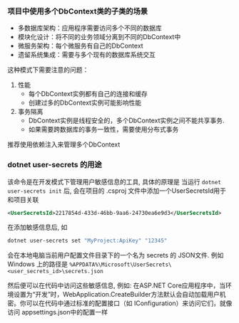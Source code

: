 ###  项目中使用多个DbContext类的子类的场景
- 多数据库架构：应用程序需要访问多个不同的数据库
- 模块化设计：将不同的业务领域分离到不同的DbContext中
- 微服务架构：每个微服务有自己的DbContext
- 遗留系统集成：需要与多个现有的数据库系统交互

这种模式下需要注意的问题：
1. 性能
    - 每个DbContext实例都有自己的连接和缓存
    - 创建过多的DbContext实例可能影响性能
2. 事务隔离
    - DbContext实例是线程安全的，多个DbContext实例之间不能共享事务.
    - 如果需要跨数据库的事务一致性，需要使用分布式事务

推荐使用依赖注入来管理多个DbContext


### dotnet user-secrets 的用途
该命令是在开发模式下管理用户敏感信息的工具, 具体的原理是 当运行 `dotnet user-secrets init` 后, 会在项目的 .csproj 文件中添加一个UserSecretsId用于和项目关联
``` xml
<UserSecretsId>2217854d-433d-46bb-9aa6-24730ea6e9d3</UserSecretsId>
```
在添加敏感信息后, 如
``` bash
dotnet user-secrets set "MyProject:ApiKey" "12345"
```
会在本地电脑当前用户配置文件目录下的一个名为 secrets 的 JSON文件. 例如 Windows 上的路径是 `%APPDATA%\Microsoft\UserSecrets\<user_secrets_id>\secrets.json`

然后便可以在代码中访问这些敏感信息, 例如: 在ASP.NET Core应用程序中，当环境设置为“开发”时，WebApplication.CreateBuilder方法默认会自动加载用户机密。你可以在代码中通过标准的配置接口（如 IConfiguration）来访问它们，就像访问 appsettings.json中的配置一样 